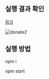 ## 실행 결과 확인

[링크](https://sharp-banach-3627e4.netlify.app/loktra/donation/index.html)

![donate2](https://user-images.githubusercontent.com/65053379/116962427-e1731700-ace0-11eb-9a5a-1b04a8759efa.gif)

## 실행 방법

npm i

npm start

